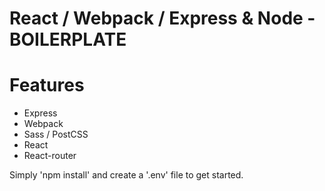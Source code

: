 # React / Webpack / Express & Node - BOILERPLATE


# Features
- Express
- Webpack
- Sass / PostCSS
- React
- React-router

Simply 'npm install' and create a '.env' file to get started.
